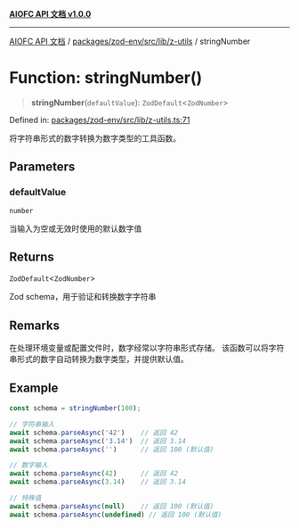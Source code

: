 [**AIOFC API 文档 v1.0.0**](../../../../../../README.md)

***

[AIOFC API 文档](../../../../../../modules.md) / [packages/zod-env/src/lib/z-utils](../README.md) / stringNumber

# Function: stringNumber()

> **stringNumber**(`defaultValue`): `ZodDefault`\<`ZodNumber`\>

Defined in: [packages/zod-env/src/lib/z-utils.ts:71](https://github.com/aiofc-nx/aiofc-server-20250113/blob/c42968e9d610c830827b0ce80268360670d99c8b/packages/zod-env/src/lib/z-utils.ts#L71)

将字符串形式的数字转换为数字类型的工具函数。

## Parameters

### defaultValue

`number`

当输入为空或无效时使用的默认数字值

## Returns

`ZodDefault`\<`ZodNumber`\>

Zod schema，用于验证和转换数字字符串

## Remarks

在处理环境变量或配置文件时，数字经常以字符串形式存储。
该函数可以将字符串形式的数字自动转换为数字类型，并提供默认值。

## Example

```ts
const schema = stringNumber(100);

// 字符串输入
await schema.parseAsync('42')    // 返回 42
await schema.parseAsync('3.14')  // 返回 3.14
await schema.parseAsync('')      // 返回 100 (默认值)

// 数字输入
await schema.parseAsync(42)      // 返回 42
await schema.parseAsync(3.14)    // 返回 3.14

// 特殊值
await schema.parseAsync(null)    // 返回 100 (默认值)
await schema.parseAsync(undefined) // 返回 100 (默认值)
```
